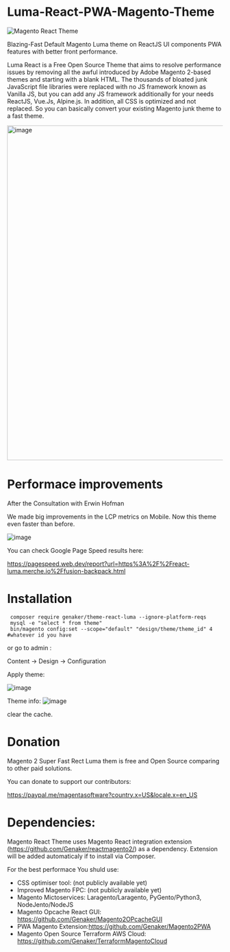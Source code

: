 # Luma-React-PWA-Magento-Theme

<img src="https://raw.githubusercontent.com/Genaker/Luma-React-PWA-Magento-Theme/master/web/images/logo.jpeg" alt="Magento React Theme"/>

Blazing-Fast Default Magento Luma theme on ReactJS UI components PWA features with better front performance.

Luma React is a Free Open Source Theme that aims to resolve performance issues by removing all the awful introduced by Adobe Magento 2-based themes and starting with a blank HTML. The thousands of bloated junk JavaScript file libraries were replaced with no JS framework known as Vanilla JS, but you can add any JS framework additionally for your needs ReactJS, Vue.Js, Alpine.js. In addition, all CSS is optimized and not replaced. So you can basically convert your existing Magento junk theme to a fast theme.

<img width="781" alt="image" src="https://github.com/user-attachments/assets/d38f866b-3da4-4468-8acf-327bead7ec5f" />


# Performace improvements
After the Consultation with Erwin Hofman 

We made big improvements in the LCP metrics on Mobile. Now this theme even faster than before.

![image](https://user-images.githubusercontent.com/9213670/153733227-56f839b8-42bc-4b4c-986d-c98ea916cbca.png)

You can check Google Page Speed results here:

https://pagespeed.web.dev/report?url=https%3A%2F%2Freact-luma.merche.io%2Ffusion-backpack.html

# Installation 
```
 composer require genaker/theme-react-luma --ignore-platform-reqs
 mysql -e "select * from theme"
 bin/magento config:set --scope="default" "design/theme/theme_id" 4 #whatever id you have
```
or go to admin : 

Content -> Design -> Configuration

Apply theme:

![image](https://user-images.githubusercontent.com/9213670/154371384-2abd5712-380e-44ad-8e67-b259eb2d6f42.png)

Theme info:
![image](https://user-images.githubusercontent.com/9213670/154369973-b36f8110-fdfc-4f03-9f1b-9891e0a6cb9d.png)

clear the cache. 

# Donation 
Magento 2 Super Fast Rect Luma them is free and Open Source comparing to other paid solutions. 

You can donate to support our contributors: 

https://paypal.me/magentasoftware?country.x=US&locale.x=en_US

# Dependencies:

Magento React Theme uses Magento React integration extension (https://github.com/Genaker/reactmagento2/) as a dependency. Extension will be added automaticaly if to install via Composer.

For the best performace You shuld use:
* CSS optimiser tool: (not publicly available yet)
* Improved Magento FPC: (not publicly available yet)
* Magento Mictoservices: Laragento/Laragento, PyGento/Python3, NodeJento/NodeJS
* Magento Opcache React GUI: https://github.com/Genaker/Magento2OPcacheGUI
* PWA Magento Extension:https://github.com/Genaker/Magento2PWA
* Magento Open Source Terraform AWS Cloud: https://github.com/Genaker/TerraformMagentoCloud

